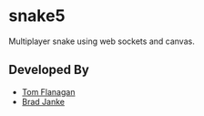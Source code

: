 snake5
======

Multiplayer snake using web sockets and canvas.

Developed By
------------

* [Tom Flanagan](//github.com/knio)
* [Brad Janke](//github.com/bradj)
